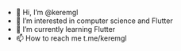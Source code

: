 - 👋 Hi, I’m @keremgl
- 👀 I’m interested in computer science and Flutter
- 🌱 I’m currently learning Flutter
- 📫 How to reach me t.me/keremgl
